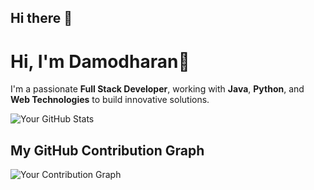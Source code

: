 ## Hi there 👋

<!--
**Damodharan28/Damodharan28** is a ✨ _special_ ✨ repository because its `README.md` (this file) appears on your GitHub profile.

Here are some ideas to get you started:

- 🔭 I’m currently working on ...
- 🌱 I’m currently learning ...
- 👯 I’m looking to collaborate on ...
- 🤔 I’m looking for help with ...
- 💬 Ask me about ...
- 📫 How to reach me: ...
- 😄 Pronouns: ...
- ⚡ Fun fact: ...
-->
# Hi, I'm Damodharan👋

I'm a passionate **Full Stack Developer**, working with **Java**, **Python**, and **Web Technologies** to build innovative solutions.

![Your GitHub Stats](https://github-readme-stats.vercel.app/api?username=yourusername&show_icons=true&count_private=true)

## My GitHub Contribution Graph

![Your Contribution Graph](https://github-readme-streak-stats.herokuapp.com/?user=yourusername&theme=dark)
